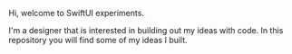 Hi, welcome to SwiftUI experiments.

I'm a designer that is interested in building out my ideas with code. In this repository you will find some of my ideas I built.
